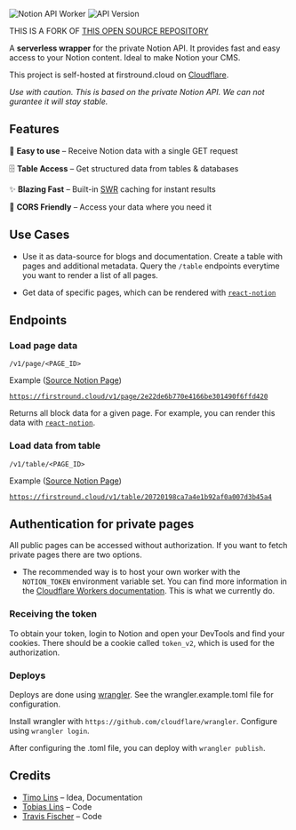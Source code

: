 ![Notion API Worker](https://user-images.githubusercontent.com/1440854/79893752-cc448680-8404-11ea-8d19-e0308eb32028.png)
![API Version](https://badgen.net/badge/API%20Version/v1/green)

THIS IS A FORK OF [THIS OPEN SOURCE REPOSITORY](https://github.com/splitbee/notion-api-worker)

A **serverless wrapper** for the private Notion API. It provides fast and easy access to your Notion content.
Ideal to make Notion your CMS.

This project is self-hosted at firstround.cloud on [Cloudflare](https://dash.cloudflare.com/).

_Use with caution. This is based on the private Notion API. We can not gurantee it will stay stable._

## Features

🍭 **Easy to use** – Receive Notion data with a single GET request

🗄 **Table Access** – Get structured data from tables & databases

✨ **Blazing Fast** – Built-in [SWR](https://www.google.com/search?q=stale+while+revalidate) caching for instant results

🛫 **CORS Friendly** – Access your data where you need it

## Use Cases

- Use it as data-source for blogs and documentation. Create a table with pages and additional metadata. Query the `/table` endpoints everytime you want to render a list of all pages.

- Get data of specific pages, which can be rendered with [`react-notion`](https://github.com/splitbee/react-notion)

## Endpoints

### Load page data

`/v1/page/<PAGE_ID>`

Example ([Source Notion Page](https://www.notion.so/react-notion-example-2e22de6b770e4166be301490f6ffd420))

[`https://firstround.cloud/v1/page/2e22de6b770e4166be301490f6ffd420`](https://firstround.cloud/v1/page/2e22de6b770e4166be301490f6ffd420)

Returns all block data for a given page.
For example, you can render this data with [`react-notion`](https://github.com/splitbee/react-notion).

### Load data from table

`/v1/table/<PAGE_ID>`

Example ([Source Notion Page](https://firstround.cloud/20720198ca7a4e1b92af0a007d3b45a4?v=4206debfc84541d7b4503ebc838fdf1e))

[`https://firstround.cloud/v1/table/20720198ca7a4e1b92af0a007d3b45a4`](https://firstround.cloud/v1/table/20720198ca7a4e1b92af0a007d3b45a4)

## Authentication for private pages

All public pages can be accessed without authorization. If you want to fetch private pages there are two options.

- The recommended way is to host your own worker with the `NOTION_TOKEN` environment variable set. You can find more information in the [Cloudflare Workers documentation](https://developers.cloudflare.com/workers/reference/apis/environment-variables/). This is what we currently do.

### Receiving the token

To obtain your token, login to Notion and open your DevTools and find your cookies. There should be a cookie called `token_v2`, which is used for the authorization.

### Deploys

Deploys are done using [wrangler](https://github.com/cloudflare/wrangler).
See the wrangler.example.toml file for configuration.

Install wrangler with `https://github.com/cloudflare/wrangler`.
Configure using `wrangler login`.

After configuring the .toml file, you can deploy with `wrangler publish`.

## Credits

- [Timo Lins](https://twitter.com/timolins) – Idea, Documentation
- [Tobias Lins](https://twitter.com/linstobias) – Code
- [Travis Fischer](https://twitter.com/transitive_bs) – Code
